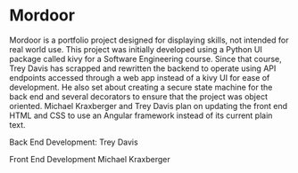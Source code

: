 # Mordoor
Mordoor is a portfolio project designed for displaying skills, not intended for real world use.  This project was initially developed using a Python UI package called kivy for a Software Engineering course.  Since that course, Trey Davis has scrapped and rewritten the backend to operate using API endpoints accessed through a web app instead of a kivy UI for ease of development.  He also set about creating a secure state machine for the back end and several decorators to ensure that the project was object oriented.  Michael Kraxberger and Trey Davis plan on updating the front end HTML and CSS to use an Angular framework instead of its current plain text.


Back End Development: Trey Davis

Front End Development Michael Kraxberger
